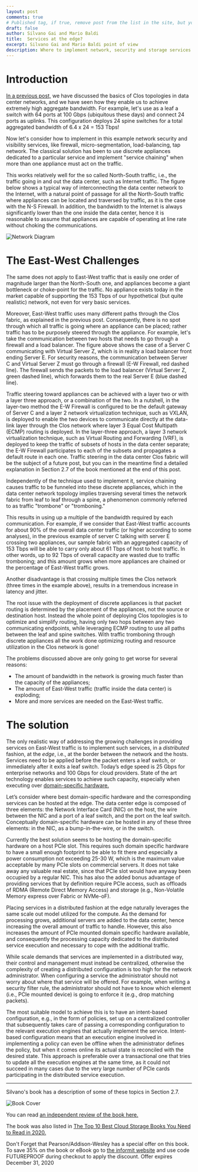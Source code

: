 ```yaml
---
layout: post
comments: true
# Published tag, if true, remove post from the list in the site, but you can access directly from URL
draft: false
author: Silvano Gai and Mario Baldi
title:  Services at the edge?
excerpt: Silvano Gai and Mario Baldi point of view
description: Where to implement network, security and storage services
---
```


# Introduction

[In a previous post,](https://silvanogai.github.io/posts/clos-part1/) we have discussed the basics of Clos topologies in data center networks, and we have seen how they enable us to achieve extremely high aggregate bandwidth. For example, let's use as a leaf a switch with 64 ports at 100 Gbps (ubiquitous these days) and connect 24 ports as uplinks. This configuration deploys 24 spine switches for a total aggregated bandwidth of 6.4 x 24 = 153 Tbps!

Now let's consider how to implement in this example network security and visibility services, like firewall, micro-segmentation, load-balancing, tap network. The classical solution has been to use discrete appliances dedicated to a particular service and implement "service chaining" when more than one appliance must act on the traffic.

This works relatively well for the so called North-South traffic, i.e., the traffic going in and out the data center, such as Internet traffic. The figure below shows a typical way of interconnecting the data center network to the Internet, with a natural point of passage for all the North-South traffic where appliances can be located and traversed by traffic, as it is the case with the N-S Firewall. In addition, the bandwidth to the Internet is always significantly lower than the one inside the data center, hence it is reasonable to assume that  appliances are capable of operating at line rate without choking the communications.  

![Network Diagram](/assets/images/network.jpg)

# The East-West Challenges

The same does not apply to East-West traffic that is easily one order of magnitude larger than the North-South one, and appliances become a giant bottleneck or choke-point for the traffic. No appliance exists today in the market capable of supporting the 153 Tbps of our hypothetical (but quite realistic) network, not even for very basic services.

Moreover, East-West traffic uses many different paths through the Clos fabric, as explained in the previous post. Consequently, there is no spot through which all traffic is going where an appliance can be placed; rather traffic has to be purposely steered through the appliance. For example, let's take the communication between two hosts that needs to go through a firewall and a load balancer. The figure above shows the case of a Server C communicating with Virtual Server Z, which is in reality a load balancer front ending Server E. For security reasons, the communication between Server C and Virtual Server Z must go through a firewall (E-W Firewall, red dashed line). The firewall sends the packets to the load balancer (Virtual Server Z, green dashed line), which forwards them to the real Server E  (blue dashed line).

Traffic steering toward appliances can be achieved with a layer two or with a layer three approach, or a combination of the two. In a nutshell, in the layer-two method the E-W Firewall is configured to be the default gateway of Server C and a layer 2 network virtualization technique, such as VXLAN, is deployed to enable the two devices to communicate directly at the data-link layer through the Clos network where layer 3 Equal Cost Multipath (ECMP) routing is deployed. In the layer-three approach, a layer 3 network virtualization technique, such as Virtual Routing and Forwarding (VRF), is deployed to keep the traffic of subsets of hosts in the data center separate; the E-W Firewall participates to each of the subsets and propagates a default route in each one. Traffic steering in the data center Clos fabric will be the subject of a future post, but you can in the meantime find a detailed explanation in Section 2.7 of the book mentioned at the end of this post.

Independently of the technique used to implement it, service chaining causes traffic to be funneled into these discrete appliances, which in the data center network topology implies traversing several times the network fabric from leaf to leaf through a spine, a phenomenon commonly referred to as traffic "trombone" or "tromboning."

This results in using up a multiple of the bandwidth required by each communication. For example, if we consider that East-West traffic accounts for about 90% of the overall data center traffic (or higher according to some analyses), in the previous example of server C talking with server E crossing two appliances, our sample fabric with an aggregated capacity of 153 Tbps will be able to carry only about 61 Tbps of host to host traffic. In other words, up to 92 Tbps of overall capacity are wasted due to traffic tromboning; and this amount grows when more appliances are chained or the percentage of East-West traffic grows.

Another disadvantage is that crossing multiple times the Clos network (three times in the example above), results in a tremendous increase in latency and jitter.

The root issue with the deployment of discrete appliances is that packet routing is determined by the placement of the appliances, not the source or destination host. Instead the whole point of deploying Clos topologies is to optimize and simplify routing, having only two hops between any two communicating endpoints, while leveraging ECMP routing to use all paths between the leaf and spine switches. With traffic tromboning through discrete appliances all the work done optimizing routing and resource utilization in the Clos network is gone!

The problems discussed above are only going to get worse for several reasons:
* The amount of bandwidth in the network is growing much faster than the capacity of the appliances;
* The amount of East-West traffic (traffic inside the data center) is exploding;
* More and more services are needed on the East-West traffic.

# The solution

The only realistic way of addressing the growing challenges in providing services on East-West traffic is to implement such services, in a *distributed* fashion, at the *edge*, i.e., at the border between the network and the hosts. Services need to be applied before the packet enters a leaf switch, or immediately after it exits a leaf switch. Today’s edge speed is 25 Gbps for enterprise networks and 100 Gbps for cloud providers. State of the art technology enables services to achieve such capacity, especially when executing over [domain-specific hardware.](https://silvanogai.github.io/posts/pendulum/)

Let’s consider where best  domain-specific hardware and the corresponding services can be hosted at the edge. The data center edge is composed of three elements: the Network Interface Card (NIC) on the host, the wire between the NIC and a port of a leaf switch, and the port on the leaf switch. Conceptually domain-specific hardware can be hosted in any of these three elements: in the NIC, as a bump-in-the-wire, or in the switch.

Currently the best solution seems to be hosting the domain-specific hardware on a host PCIe slot. This requires such domain specific hardware to have a small enough footprint to be able to fit there and especially a power consumption not exceeding 25-30 W, which is the maximum value acceptable by many PCIe slots on commercial servers. It does not take away any valuable real estate, since that PCIe slot would have anyway been occupied by a regular NIC.
This has also the added bonus advantage of providing services that by definition require PCIe access, such as offloads of RDMA (Remote Direct Memory Access) and storage (e.g., Non-Volatile Memory express over Fabric or NVMe-oF).

Placing services in a distributed fashion at the edge naturally leverages the same scale out model utilized for the compute. As the demand for processing grows, additional servers are added to the data center, hence increasing the overall amount of traffic to handle. However, this also increases the amount of PCIe mounted domain specific hardware available, and consequently the processing capacity dedicated to the distributed service execution and necessary to cope with the additional traffic.

While scale demands that services are implemented in a distributed way, their control and management must instead be centralized, otherwise the complexity of creating a distributed configuration is too high for the network administrator. When configuring a service the administrator should not worry about where that service will be offered. For example, when writing a security filter rule, the administrator should not have to know which element (i.e., PCIe mounted device) is going to enforce it (e.g., drop matching packets).

The most suitable model to achieve this is to have an intent-based configuration, e.g., in the form of policies, set up on a centralized controller that subsequently takes care of passing a corresponding configuration to the relevant execution engines that actually implement the service. Intent-based configuration means that an execution engine involved in implementing a policy can even be offline when the administrator defines the policy, but when it comes online its actual state is reconciled with the desired state. This approach is preferable over a transactional one that tries to update all the execution engines at the same time, as it could  not succeed in many cases due to the very large number of PCIe cards participating in the distributed service execution.

---

Silvano's book has a description of some of these topics in  Section 2.7.

![Book Cover](/assets/images/book-cover.jpg)

You can read [an independent review of the book here.](https://www.linkedin.com/posts/activity-6642125779486539776-FJAj/)

The book was also listed in [The Top 10 Best Cloud Storage Books You Need to Read in 2020.](https://solutionsreview.com/data-storage/the-top-10-best-cloud-storage-books-you-need-to-read-in-2020/)

Don't Forget that Pearson/Addison-Wesley has a special offer on this book. To save 35% on the book or eBook go to [the informit website](https://www.informit.com/store/building-a-future-proof-cloud-infrastructure-a-unified-9780136624097?utm_source=pensando&utm_medium=website&utm_campaign=bookad) and use code FUTUREPROOF during checkout to apply the discount. Offer expires December 31, 2020
